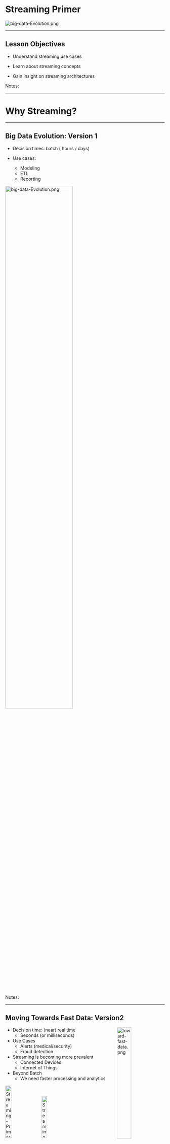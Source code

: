 # Streaming Primer

<img src="../../assets/images/streaming/3rd-party/streaming-data.png" alt="big-data-Evolution.png" style="max-width:50%;"/>

---

## Lesson Objectives

* Understand streaming use cases

* Learn about streaming concepts

* Gain insight on streaming architectures

Notes:

---

# Why Streaming?

---

## Big Data Evolution: Version 1

* Decision times: batch ( hours / days)

* Use cases:
    - Modeling
    - ETL
    - Reporting

<img src="../../assets/images/streaming/big-data-Evolution.png" alt="big-data-Evolution.png" style="width:65%;"/><!-- {"left" : 1.46, "top" : 3.21, "height" : 3.71, "width" : 7.33} -->

Notes:

---

## Moving Towards Fast Data: Version2

<img src="../../assets/images/streaming/toward-fast-data.png" alt="toward-fast-data.png" style="width:30%;float:right;"/><!-- {"left" : 6.62, "top" : 1.23, "height" : 3.24, "width" : 3.27} -->

  * Decision time: (near) real time
    - Seconds (or milliseconds)
  * Use Cases
    - Alerts (medical/security)
    - Fraud detection
  * Streaming is becoming more prevalent
    - Connected Devices
    - Internet of Things
  * Beyond Batch
    - We need faster processing and analytics

<img src="../../assets/images/streaming/3rd-party/Streaming-Primer-Moving-Towards-Fast-Data-Version-2-3.png" alt="Streaming-Primer-Moving-Towards-Fast-Data-Version-2-3.png" style="width:20.5%; "/><!-- {"left" : 2.58, "top" : 6.9, "height" : 1.81, "width" : 2.63} --> &nbsp; <img src="../../assets/images/streaming/3rd-party/Streaming-Primer-Moving-Towards-Fast-Data-Version-2-4.png" alt="Streaming-Primer-Moving-Towards-Fast-Data-Version-2-4.png" style="width:18.3%; "/><!-- {"left" : 5.24, "top" : 6.9, "height" : 1.81, "width" : 2.43} -->




Notes:




---

## Streaming Volumes: Texas Utilities Smart Meter Data

<img src="../../assets/images/streaming/Texas-Utilities-Smart-Meter-Data.png" alt="Texas-Utilities-Smart-Meter-Data.png" style="width:65%;"/><!-- {"left" : 0.94, "top" : 1.81, "height" : 3.88, "width" : 8.37} -->



Notes:




---

## Streaming Use Cases

  * Netflix
    - Recommendations
    - 450 billion events/day

  * Weather Company
    - Analyze weather sensor data
    - Billions of events/day
    - Multi-Petabyte (PB) traffic daily

  * More use cases at [BigDataUseCases.info](www.BigDataUseCases.info)

<img src="../../assets/images/logos/netflix-logo-1.png" alt="netflix.png" style="width:25%;"/><!-- {"left" : 2.12, "top" : 5.52, "height" : 1.47, "width" : 3.18} -->
  &nbsp;  &nbsp;
<img src="../../assets/images/streaming/3rd-party/the-weather-company.png" alt="the-weather-company.png" style="width:20%;"/><!-- {"left" : 6.24, "top" : 5.52, "height" : 1.47, "width" : 1.89} -->



Notes:




---

# Streaming Concepts

---

## Real Time / Near Real Time

* The 'real' real time is in milliseconds order
    - DB query returns in 2 ms

* 'near real time' is seconds
    - We can process an event within 3 seconds of its generation time



| Name                              | Time                                                | Example                       |
|------------------------------------|-----------------------------------------------------|-------------------------------|
| Hard real time                     | Single order ms,sub milli seconds  </br>1 ms,0.5 ms | Space shuttle control systems |
| Credit card transaction processing | 50 ms, 300 ms                                       | Db queries                    |
| Sending Emails                     | 2 secs +                                            | Stream processing latency     |
|                                    | 1 min +                                             | Mini batch queries            |



Notes:




---
## Streaming Concepts

  * Processing model
    - Event based or micro batch based
  * Processing guarantees
    - At least once
    - At most once
    - Exactly once
  * State management
  * Event time vs. Arrival time
  * Window Operations
  * Back-pressure adjustment



Notes:




---

## Streaming Processing Model

<img src="../../assets/images/streaming/Streaming-proccessing-model.png"  style="width:35%;float:right;"/><!-- {"left" : 2.44, "top" : 6.32, "height" : 2.46, "width" : 5.38} -->

  * Two major modes:
    - Event based , Micro Batch

  * Event Based:
    - Events are processed, individually,  as they come in
    - Usually low latency
    - Frameworks: Storm, Flink, Nifi, Samza

  * Micro-Batch
    - Events arrived during a particular time frame (5 secs) are processed as a batch
    - Slightly higher latency (due to batching)
    - Frameworks: Spark Streaming





Notes:




---
## Event Based Vs. Batch


<img src="../../assets/images/streaming/event-vs-batch-1.png"  style="width:70%;"/><!-- {"left" : 1.17, "top" : 1.94, "height" : 5.19, "width" : 7.91} -->





Notes:



---

## Processing Guarantees


<img src="../../assets/images/streaming/processing-guarantees-1.png" style="width:55%;float:right;"/><!-- {"left" : 6.76, "top" : 0.88, "height" : 4.37, "width" : 3.28} -->

* At Least Once

* At Most Once

* Exactly Once

* In the order of effort required:
    - At-most-once <  At-least-once  < exactly-once

---

## At Most Once

<img src="../../assets/images/streaming/processing-guarantees-1.png" style="width:45%;float:right;"/><!-- {"left" : 6.76, "top" : 0.88, "height" : 4.37, "width" : 3.28} -->

* **Event is sent only once**

* **No duplicate processing**

* Events **can be dropped** due to crashes or heavy load

* E.g.  Web requests (if the web server is busy, requests are dropped)

<img src="../../assets/images/streaming/at-most-once-1.png" style="width:40%;;"/><!-- {"left" : 6.76, "top" : 0.88, "height" : 4.37, "width" : 3.28} -->

---

## At Least Once

<img src="../../assets/images/streaming/processing-guarantees-1.png" style="width:50%;float:right;"/><!-- {"left" : 6.76, "top" : 0.88, "height" : 4.37, "width" : 3.28} -->

- All events are **guaranteed to be processed (no dropped events)**

- How ever, **events can be processed more than once**

- In case of failure recovery, events can be re-sent  and processed again.

- **Most common** implementation

- Frameworks: All (Storm, Spark, NiFi, Samza, Flink)

---

## Handling Duplicate Events

<img src="../../assets/images/streaming/duplicate-event-processing-1.png" style="width:50%;float:right;"/><!-- {"left" : 6.76, "top" : 0.88, "height" : 4.37, "width" : 3.28} -->

* A resilient streaming system, has to be ready to handle duplicate events

* Here we have 2 scenarios:

* First one, we are inserting a new record for each event received.  This will result in **duplicate records in the database**

* Second one, we are checking to see if the event is processed already, only if not, then a new record is inserted

* Second approach is more resilient, can deal with duplicate events
    - This is called **idempotent processing** (no side effects for duplicate events)

Notes:




---

## Exactly Once

<img src="../../assets/images/streaming/processing-guarantees-1.png" style="width:50%;float:right;"/><!-- {"left" : 6.76, "top" : 0.88, "height" : 4.37, "width" : 3.28} -->

* Events are guaranteed to be processed **once and only once**

* **No dropped events**

* **No duplicate processing**

* Frameworks: Storm (with Trident), Flink, Spark, Samza

* Sample applications
    - Credit card processing





Notes:



---

## Exactly Once

<img src="../../assets/images/streaming/3rd-party/distributed-systems-exactly-once.png"  style="width:80%;"/>

---

## Processing Guarantees Summary



| Application                        | Processing                                                                                                                                          |
|------------------------------------|-----------------------------------------------------------------------------------------------------------------------------------------------------|
| GPS routing app                    | -At most once. We can skip past events to catch up to latest events ('next turn' is more important than past data) </br>-At least once can work too |
| Credit card transaction processing | -Exactly once we don't want to charge credit cards twice due to duplicate processing                                                                |
| Sending Emails                     | -At least once We don't want drop any emails.,Duplicate processing is OK (we might send duplicate emails)                                           |

<!-- {"left" : 0.25, "top" : 1.48, "height" : 3.73, "width" : 9.75} -->

Notes:

---


## State Management

  * Can the framework remember state associated with events?

  * Per event processing (filter , transformation) don't need state
    - Filter #hashtags from tweets

  * However, complex operations like joining, grouping, aggregating (counts) require state
    - What is the max temperature reported in last one hour

  * SQL analogy
    - Select,  and where clauses don't need state.
    - JOIN / Group BY usually require state

  * Support varies according framework

Notes:

---

## State Management Strategies

<img src="../../assets/images/streaming/Streaming-Primer-State-Management-Strategies-011.png" alt="Streaming-Primer-State-Management-Strategies-011.png.png" style="width:40%;"/><!-- {"left" : 0.43, "top" : 1.59, "height" : 1.85, "width" : 4.9} -->
  &nbsp; <img src="../../assets/images/streaming/Streaming-Primer-State-Management-Strategies-11.png" alt="Streaming-Primer-State-Management-Strategies-11.png" style="width:40%;"/> &nbsp; <!-- {"left" : 5.6, "top" : 1.83, "height" : 2.88, "width" : 4.23} -->


<img src="../../assets/images/streaming/Streaming-Primer-State-Management-Strategies-12.png" alt="Streaming-Primer-State-Management-Strategies-12.png" style="width:30%;"/><!-- {"left" : 1.89, "top" : 5.35, "height" : 2.57, "width" : 6.47} -->


Notes:

---

## State Management

* Store state in memory:
    - Lost if node crashes
    - All types of events have to go to a particular node to compare state

* Store state in an external store (DB)
    - State can be maintained across nodes
    - Queries can increase latencies and become bottle neck and limit speed of processing

* Store state along with the event (piggy packing)
    - Event has 'complete payload' with state
    - Efficient, no need for external storage
    - Increases event size (need high throughput IO)

Notes:

---

## Window Operations

<img src="../../assets/images/streaming/time-window-operations-1.png" style="width:45%;float:right;"/><!-- {"left" : 6.76, "top" : 0.88, "height" : 4.37, "width" : 3.28} -->

* To answer some queries, we need to process events in a certain time frame.
    - E.g.  How much AAPL  stock has gone up in last 10 minutes?

* **Window based operations** allow us group a bunch of messages by time and process them

* Some frameworks support window operations natively:  Spark, Flink

Notes:

---

## Event Time and Arrival Time

* **Event Time**: When the event occurred / generated

* **Arrival Time**: When event arrives for processing

* Event Time < Arrival Time

* Some times events may arrive 'out of order' (due to network lag, outtage ..etc)

<img src="../../assets/images/streaming/event-time-vs-arrival-time-2.png" style="width:50%;"/><!-- {"left" : 2.12, "top" : 5.02, "height" : 3.42, "width" : 6.01} -->

Notes:

---

## Event Time vs. Arrival Time 

<img src="../../assets/images/streaming/event-time-vs-arrival-time-1-starwars.png" style="width:90%;"/><!-- {"left" : 0.61, "top" : 1.92, "height" : 4.13, "width" : 9.03} -->

Notes:

---

## Back Pressure

<img src="../../assets/images/streaming/3rd-party/Back-Pressure.png" alt="Back-Pressure.png" style="width:45%;float:right;"/><!-- {"left" : 6.91, "top" : 1.55, "height" : 1.76, "width" : 2.98} -->


* Some times processing lags behind
    - Processing system is too busy
    - Temporary spike in input data (Twitter stream exploding after an election results is announced)

* Events pile up
    - May lead to events being dropped.
      -> un-acceptable in most of the situations

* Solutions
    - signal 'upstream' processors to slow down?
    - Leave events in the persistent buffer longer

Notes:

---

## Back Pressure


<img src="../../assets/images/streaming/back-pressure-1.png" alt="Picture1.png" style="width:50%;"/><!-- {"left" : 1.86, "top" : 1.95, "height" : 2.74, "width" : 6.54} -->


<img src="../../assets/images/streaming/back-pressure-2.png" alt="Picture2.png" style="width:50%;"/><!-- {"left" : 2, "top" : 4.95, "height" : 2.74, "width" : 6.25} -->

Notes:

---

# Streaming Architecture

---

## 3 Tier Streaming Architecture

* Here is a simplified streaming architecture

* We see 3 distinct stages

* **Ingest** stage captures data

* **Processing** handles the data

* And the processed data is stored in **Storage** layer

<img src="../../assets/images/streaming/streaming-architecture-1.png" style="width:95%;"/><!-- {"left" : 0.56, "top" : 3.04, "height" : 3.56, "width" : 9.13} -->

Notes:

---

## Ingest / Capture


* This layer:
    - Captures incoming data
    - Acts as a 'buffer' - smoothes out bursts
    - So even if our processing offline, we won't loose data

* Choices
    - **Kafka**
    - Queues (MQ, JMS ..etc)
    - Cloud based queues like Amazon Kinesis

<img src="../../assets/images/streaming/streaming-architecture-2.png"  style="width:90%;"/><!-- {"left" : 5.88, "top" : 3.48, "height" : 1.89, "width" : 4.21} -->

Notes:

---

## Processing

* We need to process events with low latency  (milliseconds to  seconds)
* There are many **stream/event processing frameworks** available
    - [Storm](https://storm.apache.org/)
    - [Spark](https://spark.apache.org/)
    - [NiFi](https://nifi.apache.org/)
    - [Samza](http://samza.apache.org/)
    - [Flink](https://flink.apache.org/)
    - [Beam](https://beam.apache.org/)
* References:
    - [Evaluating Streaming Frameworks for Large-Scale Event Streaming](https://medium.com/adobetech/evaluating-streaming-frameworks-for-large-scale-event-streaming-7209938373c8)
    - [7 Popular Stream Processing Frameworks Compared](https://www.upsolver.com/blog/popular-stream-processing-frameworks-compared)

<img src="../../assets/images/streaming/streaming-architecture-3.png"  style="width:90%;"/><!-- {"left" : 4.84, "top" : 1.78, "height" : 2.41, "width" : 5.15} -->
Notes:

---

## Streaming Frameworks


| Feature              | Storm                                             | Spark Streaming | Flink                            | NiFi        |
|----------------------|---------------------------------------------------|-----------------|----------------------------------|-------------|
| Processing Model     | Event-based by default,(Micro Batch using Trident | Micro Batch     | Event-based,+,Micro Batch- based | Event-based |
| Windowing operations | Supported by Trident                              | Yes             | Yes                                | ?           |
| Latency              | Milliseconds                                      | Seconds         | Milliseconds                     |             |
|                      |                                                   |                 |                                  |             |
| At-least-once        | YES                                               | YES             | YES                              | YES         |
| At-most-once         |                                                   |                 |                                  |             |
| Exactly-once         |                                                   |                 |                                  |            &nbsp; |

<!-- {"left" : 0.25, "top" : 1.71, "height" : 5.15, "width" : 9.75} -->

Notes:

---

## Storage

* After events are processed, they are stored for later retrieval
* Two choices:
    - Real time store
    - 'Forever' store
* Real Time Store
    - Need to absorb data in real time
    - Usually a NoSQL storage (HBase, Cassandra ...etc)
    - May contain subset of data (last 1 year ..etc)
* 'Forever store'
    - Needs to store massive amounts of data
    - Support analytics (usually batch)
    - Hadoop / HDFS

<img src="../../assets/images/streaming/streaming-architecture-4.png"  style="width:90%;"/><!-- {"left" : 5.95, "top" : 1.41, "height" : 2.02, "width" : 4.15} -->

Notes:

---

## Lambda Architecture

<img src="../../assets/images/streaming/Lambda-Architecture-1.png" style="width:85%;"/><!-- {"left" : 1.02, "top" : 2.44, "height" : 4.76, "width" : 8.21} -->

Notes:

---

## Lambda Architecture

<img src="../../assets/images/streaming/Lambda-Architecture-1.png" style="width:55%;float:right;"/><!-- {"left" : 1.02, "top" : 2.44, "height" : 4.76, "width" : 8.21} -->

  * All new data is sent to **both batch layer and  speed layer**
  * **Batch layer**
    - Holds master data set (immutable , append-only)
    - Answers batch queries
  * **Serving layer**
    - updates batch views so they can be queried adhoc
  * **Speed Layer**
    - Handles new data
    - Facilitates fast / real-time queries
  * **Query layer**
    - Answers queries using batch & real-time views


Notes:




---

## Lambda Architecture Example

* Kafka is our ingest layer

* Spark is processing engine

* And we are persisting data both in HDFS and in NOSQL

<img src="../../assets/images/streaming/Lambda-Architecture-2.png"  style="width:90%;"/><!-- {"left" : 0.72, "top" : 3.53, "height" : 2.01, "width" : 8.8} -->





Notes:




---

## Streaming Stack - Summary

* Here are some popular choices for streaming stack

* Each tier, you can plugin a technology -- think of it like legos!

<img src="../../assets/images/streaming/streaming-platforms-1.png" style="width:75%;"/><!-- {"left" : 0.41, "top" : 2.4, "height" : 4.26, "width" : 9.43} -->




Notes:



---

## Review and Q&A

<img src="../../assets/images/icons/q-and-a-1.png" style="width:20%;float:right;" /><!-- {"left" : 8.56, "top" : 1.21, "height" : 1.15, "width" : 1.55} -->
<img src="../../assets/images/icons/quiz-icon.png" style="width:40%;float:right;clear:both;" /><!-- {"left" : 6.53, "top" : 2.66, "height" : 2.52, "width" : 3.79} -->

* Let's go over what we have covered so far

* **What are your streaming uses cases ?**

* Any questions?

---


# Appendix: Streaming Frameworks

---

## Streaming Frameworks

  * Storm
  * Spark Streaming  
  * NiFi
  * Flink
  * Samza


Notes:




---

## Storm

* 'Original' stream processing platform
* Open sourced by Twitter around 2010
* Integrates with multiple systems: MQ, Kafka
* Trident is a high level framework on top of Storm


| Feature                         | Storm                  | Storm + Trident     |
|---------------------------------|------------------------|---------------------|
| Processing Model                | Event batch            | Event + micro batch |
| Processing guarantee            | At-least-once          | Exactly-once        |
| State                           | Yes starting with 1.0  |                     |
| Supports window based functions | Yes starting with 1.0  | Yes                 |
| Latency                         | Sub seconds to seconds | Yes                 |
| Caching                         | no                     |                     |
| Supported languages             | Java, Python           |             &nbsp;         |

<!-- {"left" : 0.25, "top" : 3.93, "height" : 4.19, "width" : 9.75} -->

Notes:




---
## Spark Streaming

  * Based on popular Spark framework



  | Feature                         | NiFi                         |
  |---------------------------------|------------------------------|
  | Processing Model                | Micro batch                  |
  | Processing guarantee            | At-least-once,  exactly-once |
  | Supports window based functions | yes                          |
  | Latency                         | seconds                      |
  | Caching                         | yes                          |
  | Supported languages             | Java, Scala, Python          |

<!-- {"left" : 0.25, "top" : 2.07, "height" : 3.5, "width" : 9.75} -->

Notes:




---
## Flink

  * A new framework, that is gaining momentum
  * Developed by consortium of German universities


  | Feature                         | NiFi                        |
  |---------------------------------|-----------------------------|
  | Processing Model                | Event based & batch based   |
  | Processing guarantee            | At-least-once, exactly-once |
  | Supports window based functions | ?                           |
  | Latency                         | Sub seconds to seconds      |
  | Caching                         | ?                           |
  | Supported languages             | Java, Scala, Python         |


<!-- {"left" : 0.25, "top" : 2.78, "height" : 3.5, "width" : 9.75} -->



Notes:




---
## NiFi

  * Event flow and processing system
  * Open sourced by National Security Agency (NSA)
  * A startup (Onviya) was acquired by Horton Works
  * Hortonworks'  'data flow' product



| Feature                         | NiFi                   |
|---------------------------------|------------------------|
| Processing Model                | Event based            |
| Processing guarantee            | At-least-once,?        |
| Supports window based functions | ?                      |
| Latency                         | Sub seconds to seconds |
| Caching                         | ?                      |
| Supported languages             | Java, Scala, Python    |

<!-- {"left" : 0.25, "top" : 3.82, "height" : 3.5, "width" : 9.75} -->


Notes:




---

## Samza

  * Another new framework
  * Developed by LinkedIn
  * Tight integration with Kafka (also developed at LinkedIn)



| Feature                         | Samza                  |
|---------------------------------|------------------------|
| Processing Model                | Event based            |
| Processing guarantee            | At-least-once          |
| Supports window based functions | ?                      |
| State                           | Yes                    |
| Latency                         | Sub seconds to seconds |
| Caching                         | ?                      |
| Supported languages             | Java, Scala, Python    |


<!-- {"left" : 0.25, "top" : 3.82, "height" : 3.5, "width" : 9.75} -->

Notes:




---

## Streaming Frameworks At A Glance

| Feature                  | Storm                                                  | Spark Streaming | Flink                                    | NiFi            | Samza       |
|--------------------------|--------------------------------------------------------|-----------------|------------------------------------------|-----------------|-------------|
| **Processing Model**     | Event based by default</br>(micro batch using Trident) | Micro Batch     | Event based,</br>+ </br>MicroBatch based | Event Based (?) | Event based |
| **Windowing operations** | Yes (from 1.0)                                         | Yes             | Yes                                      | ?               | ?           |
| **State**                | Yes (from 1.0)                                         | Yes             | Yes                                      | Yes             | Yes         |
| **Latency**              | Sub seconds                                            | Seconds         | Sub seconds                              | Sub seconds     | Sub seconds |
| **Back Pressure**        | Yes                                                    |                 | Yes                                      |                 |             |
| **At-least-once**        | YES                                                    | YES             | YES                                      | YES             | YES         |
| **At-most-once**         |                                                        |                 |                                          |                 |             |
| **Exactly-once**         |                                                        |                 |                                          |                 |             &nbsp;|

<!-- {"left" : 0.25, "top" : 1.13, "height" : 7.39, "width" : 9.75} -->

Notes:



